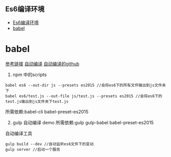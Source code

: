 Es6编译环境
-----------

<!-- toc orderedList:0 depthFrom:1 depthTo:6 -->

  * [Es6编译环境](#es6编译环境)
* [babel](#babel)

<!-- tocstop -->

# babel
[参考链接](http://www.cnblogs.com/lovelyun/p/5539587.html)
[自动编译](http://blog.csdn.net/liuhe688/article/details/51212393)
[自动编译的github](https://github.com/scottliu2011/es6-dev)

1. npm 中的scripts
```
babel es6 --out-dir js --presets es2015 //会将es6下的所有文件输出到js文件夹下
babel es6/test.js --out-file js/test.js --presets es2015 //会将es6下的test.js输出到js文件夹下test.js
```
所需依赖:babel-cli babel-preset-es2015

2. gulp 自动编译 demo
所需依赖:gulp gulp-babel babel-preset-es2015

自动编译工具
```
gulp build --dev //自动监听es6文件下的变动
gulp server //启动一个服务
```
